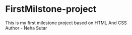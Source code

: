 # FirstMilstone-project
This is my first milestone project based on HTML And CSS <br>
Author - Neha Sutar

